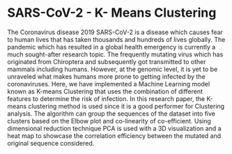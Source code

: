 # SARS-CoV-2 - K- Means Clustering 


The Coronavirus disease 2019 SARS-CoV-2 is a disease which causes fear to human lives that has taken thousands and hundreds of lives globally. The pandemic which has resulted in a global health emergency is currently a much sought-after research topic. The frequently mutating virus which has originated from Chiroptera and subsequently got transmitted to other mammals including humans. However, at the genomic level, it is yet to be unraveled what makes humans more prone to getting infected by the coronaviruses. Here, we have implemented a Machine Learning model known as K-means Clustering that uses the combination of different features to determine the risk of infection. In this research paper, the K-means clustering method is used since it is a good performer for Clustering analysis. The algorithm can group the sequences of the dataset into five clusters based on the Elbow plot and co-linearity of co-efficient. Using dimensional reduction technique PCA is used with a 3D visualization and a heat map to showcase the correlation efficiency between the mutated and original sequence considered.
